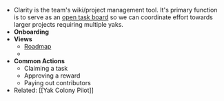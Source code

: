 - Clarity is the team's wiki/project management tool. It's primary function is to serve as an [open task board](https://app.clarity.so/yakc/tasks) so we can coordinate effort towards larger projects requiring multiple yaks. 
- **Onboarding**
- **Views**
    - [Roadmap](https://app.clarity.so/yakc/roadmap) 
    - 
- **Common Actions**
    - Claiming a task
    - Approving a reward
    - Paying out contributors
- Related: [[Yak Colony Pilot]]
